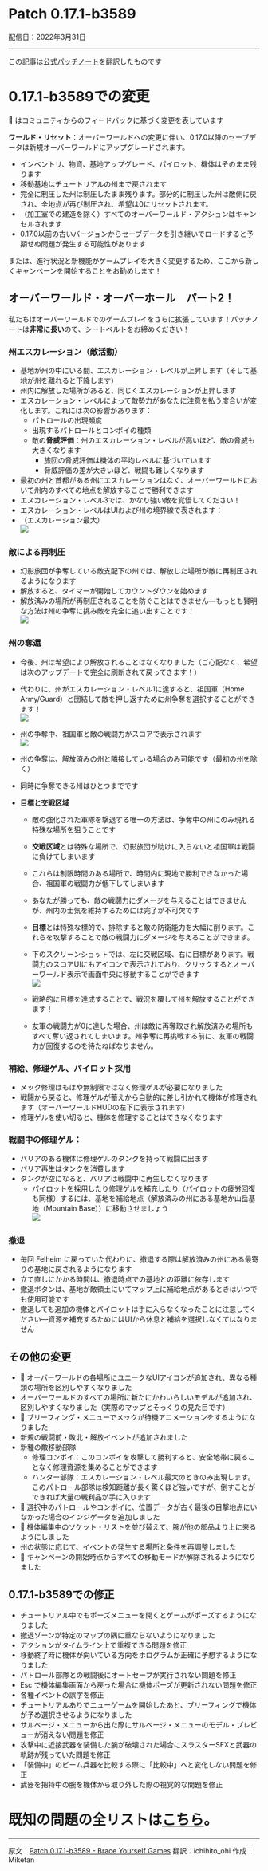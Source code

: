 # Patch 0.17.1-b3589
配信日：2022年3月31日

---

この記事は[公式パッチノート](https://braceyourselfgames.com/updates/phantom-brigade/patch-0-17-1-b3589/)を翻訳したものです

# 0.17.1-b3589での変更

🦾 はコミュニティからのフィードバックに基づく変更を表しています


**ワールド・リセット**：オーバーワールドへの変更に伴い、0.17.0以降のセーブデータは新規オーバーワールドにアップグレードされます。

- インベントリ、物資、基地アップグレード、パイロット、機体はそのまま残ります 
- 移動基地はチュートリアルの州まで戻されます
- 完全に制圧した州は制圧したまま残ります。部分的に制圧した州は敵側に戻され、全地点が再び制圧され、希望は0にリセットされます。
- （加工室での建造を除く）すべてのオーバーワールド・アクションはキャンセルされます
- 0.17.0以前の古いバージョンからセーブデータを引き継いでロードすると予期せぬ問題が発生する可能性があります

または、進行状況と新機能がゲームプレイを大きく変更するため、ここから新しくキャンペーンを開始することをお勧めします！


## オーバーワールド・オーバーホール　パート2！

私たちはオーバーワールドでのゲームプレイをさらに拡張しています！パッチノートは**非常に長い**ので、シートベルトをお締めください！

### 州エスカレーション（敵活動）

- 基地が州の中にいる間、エスカレーション・レベルが上昇します（そして基地が州を離れると下降します）
- 州内に解放した場所があると、同じくエスカレーションが上昇します
- エスカレーション・レベルによって敵勢力があなたに注意を払う度合いが変化します。これには次の影響があります：
   - パトロールの出現頻度
   - 出現するパトロールとコンボイの種類
   - 敵の**脅威評価**：州のエスカレーション・レベルが高いほど、敵の脅威も大きくなります
      - 旅団の脅威評価は機体の平均レベルに基づいています
      - 脅威評価の差が大きいほど、戦闘も難しくなります
- 最初の州と首都がある州にエスカレーションはなく、オーバーワールドにおいて州内のすべての地点を解放することで勝利できます
- エスカレーション・レベル3では、かなり強い敵を覚悟してください！
- エスカレーション・レベルはUIおよび州の境界線で表されます：
- （エスカレーション最大）  
   ![](https://braceyourselfgames.com/wp-content/uploads/2022/03/PhantomBrigade_2022-03-28_15-33-40-1024x662.png)

### 敵による再制圧

- 幻影旅団が争奪している敵支配下の州では、解放した場所が敵に再制圧されるようになります
- 解放すると、タイマーが開始してカウントダウンを始めます
- 解放済みの場所が再制圧されることを防ぐことはできません―もっとも賢明な方法は州の争奪に挑み敵を完全に追い出すことです！  
   ![](https://braceyourselfgames.com/wp-content/uploads/2022/03/PhantomBrigade_2022-03-28_16-17-52-300x271.png)

### 州の奪還

- 今後、州は希望により解放されることはなくなりました（ご心配なく、希望は次のアップデートで完全に刷新されて戻ってきます！）
- 代わりに、州がエスカレーション・レベル1に達すると、祖国軍（Home Army/Guard）と団結して敵を押し返すために州争奪を選択することができます！  
   ![](https://braceyourselfgames.com/wp-content/uploads/2022/03/PhantomBrigade_2022-03-28_15-48-18.png)
- 州の争奪中、祖国軍と敵の戦闘力がスコアで表示されます  
   ![](https://braceyourselfgames.com/wp-content/uploads/2022/03/PhantomBrigade_2022-03-28_15-52-00.png)
- 州の争奪は、解放済みの州と隣接している場合のみ可能です（最初の州を除く）
- 同時に争奪できる州はひとつまでです

- **目標と交戦区域**

   - 敵の強化された軍隊を撃退する唯一の方法は、争奪中の州にのみ現れる特殊な場所を狙うことです

   - **交戦区域**とは特殊な場所で、幻影旅団が助けに入らないと祖国軍は戦闘に負けてしまいます
   - これらは制限時間のある場所で、時間内に現地で勝利できなかった場合、祖国軍の戦闘力が低下してしまいます
   - あなたが勝っても、敵の戦闘力にダメージを与えることはできませんが、州内の士気を維持するためには完了が不可欠です

   - **目標**とは特殊な標的で、排除すると敵の防衛能力を大幅に削ります。これらを攻撃することで敵の戦闘力にダメージを与えることができます。
   - 下のスクリーンショットでは、左に交戦区域、右に目標があります。戦闘力のスコアUIにもアイコンで表示されており、クリックするとオーバーワールド表示で画面中央に移動することができます  
      ![](https://braceyourselfgames.com/wp-content/uploads/2022/03/PhantomBrigade_2022-03-28_15-51-29-1024x611.jpg)
   - 戦略的に目標を達成することで、戦況を覆して州を解放することができます！
   - 友軍の戦闘力が0に達した場合、州は敵に再奪取され解放済みの場所もすべて奪い返されてしまいます。州争奪に再挑戦する前に、友軍の戦闘力が回復するのを待たねばなりません。

### 補給、修理ゲル、パイロット採用

- メック修理はもはや無制限ではなく修理ゲルが必要になりました
- 戦闘から戻ると、修理ゲルが蓄えから自動的に差し引かれて機体が修理されます（オーバーワールドHUDの左下に表示されます）
- 修理ゲルを使い切ると、機体を修理することはできなくなります

### 戦闘中の修理ゲル：

- バリアのある機体は修理ゲルのタンクを持って戦闘に出ます
- バリア再生はタンクを消費します
- タンクが空になると、バリアは戦闘中に再生しなくなります
   - パイロットを採用したり修理ゲルを補充したり（パイロットの疲労回復も同様）するには、基地を補給地点（解放済みの州にある基地か山岳基地（Mountain Base））に移動させましょう  
      ![](https://braceyourselfgames.com/wp-content/uploads/2022/03/PhantomBrigade_2022-03-28_16-31-34-1024x480.gif)

### 撤退

- 毎回 Felheim に戻っていた代わりに、撤退する際は解放済みの州にある最寄りの基地に戻されるようになります
- 立て直しにかかる時間は、撤退時点での基地との距離に依存します
- 撤退ボタンは、基地が敵領土にいてマップ上に補給地点があるときはいつでも使用可能です
- 撤退しても追加の機体とパイロットは手に入らなくなったことに注意してください―資源を補充するためにはUIから休息と補給を選択しなくてはなりません


## その他の変更

- 🦾 オーバーワールドの各場所にユニークなUIアイコンが追加され、異なる種類の場所を区別しやすくなりました
- オーバーワールドのすべての場所に新たにかわいらしいモデルが追加され、区別しやすくなりました（実際のマップとそっくりの見た目です）
- 🦾 ブリーフィング・メニューでメックが待機アニメーションをするようになりました
- 新規の戦闘前・敗北・解放イベントが追加されました
- 新種の敵移動部隊
   - 修理コンボイ：このコンボイを攻撃して勝利すると、安全地帯に戻ることなく修理資源を集めることができます
   - ハンター部隊：エスカレーション・レベル最大のときのみ出現します。このパトロール部隊は検知距離が長く驚くほど強いですが、倒すことができれば大量の戦利品が手に入ります
- 🦾 選択中のパトロールやコンボイに、位置データが古く最後の目撃地点にいなかった場合のインジゲータを追加しました
- 🦾 機体編集中のソケット・リストを並び替えて、腕が他の部品より上に来るようにしました
- 州の状態に応じて、イベントの発生する場所と条件を再調整しました
- 🦾 キャンペーンの開始時点からすべての移動モードが解除されるようになりました


## 0.17.1-b3589での修正

- チュートリアル中でもポーズメニューを開くとゲームがポーズするようになりました
- 撤退ゾーンが特定のマップの隅に重ならないようになりました
- アクションがタイムライン上で重複できる問題を修正
- 移動終了時に機体が向いている方向をホログラムが正確に予想するようになりました
- パトロール部隊との戦闘後にオートセーブが実行されない問題を修正
- Esc で機体編集画面から戻った場合に機体ポーズが更新されない問題を修正
- 各種イベントの誤字を修正
- チュートリアルありでニューゲームを開始したあと、ブリーフィングで機体が予め選択させるようになりました
- サルベージ・メニューから出た際にサルベージ・メニューのモデル・プレビューが消えない問題を修正
- 攻撃中に近接武器を装備した腕が破壊された場合にスラスターSFXと武器の軌跡が残っていた問題を修正
- 「装備中」のビーム兵器を比較する際に「比較中」へと変化しない問題を修正
- 武器を把持中の腕を機体から取り外した際の視覚的な問題を修正

# 既知の問題の全リストは[こちら](https://braceyourselfgames.com/phantom-brigade/known-issues/)。

---

原文：[Patch 0.17.1-b3589 - Brace Yourself Games](https://braceyourselfgames.com/updates/phantom-brigade/patch-0-17-1-b3589/)
翻訳：ichihito_ohi
作成：Miketan

